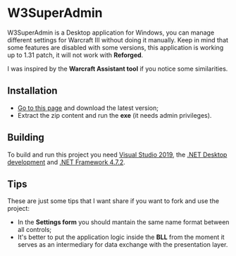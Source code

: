 # W3SuperAdmin

W3SuperAdmin is a Desktop application for Windows, you can manage different settings for Warcraft III without doing it manually. Keep in mind that some features are disabled with some versions, this application is working up to 1.31 patch, it will not work with **Reforged**.

I was inspired by the **Warcraft Assistant tool** if you notice some similarities.

## Installation

+ [Go to this page](https://github.com/Cramenorn/W3SuperAdmin/releases) and download the latest version;
+ Extract the zip content and run the **exe** (it needs admin privileges).

## Building

To build and run this project you need [Visual Studio 2019](https://visualstudio.microsoft.com/vs/), the [.NET Desktop development](https://visualstudio.microsoft.com/vs/features/net-development/) and [.NET Framework 4.7.2](https://dotnet.microsoft.com/download/dotnet-framework).

## Tips

These are just some tips that I want share if you want to fork and use the project: 

+ In the **Settings form** you should mantain the same name format between all controls;
+ It's better to put the application logic inside the **BLL** from the moment it serves as an intermediary for data exchange with the presentation layer.
